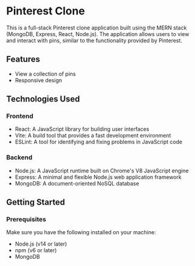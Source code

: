 # Pinterest Clone

This is a full-stack Pinterest clone application built using the MERN stack (MongoDB, Express, React, Node.js). The application allows users to view and interact with pins, similar to the functionality provided by Pinterest.

## Features

- View a collection of pins
- Responsive design

## Technologies Used

### Frontend

- React: A JavaScript library for building user interfaces
- Vite: A build tool that provides a fast development environment
- ESLint: A tool for identifying and fixing problems in JavaScript code

### Backend

- Node.js: A JavaScript runtime built on Chrome's V8 JavaScript engine
- Express: A minimal and flexible Node.js web application framework
- MongoDB: A document-oriented NoSQL database

## Getting Started

### Prerequisites

Make sure you have the following installed on your machine:

- Node.js (v14 or later)
- npm (v6 or later)
- MongoDB

